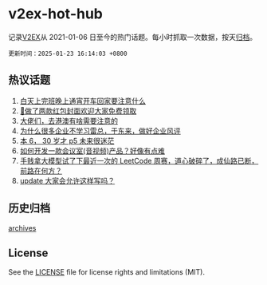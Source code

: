 # v2ex-hot-hub

 记录[V2EX](https://www.v2ex.com/)从 2021-01-06 日至今的热门话题。每小时抓取一次数据，按天[归档](archives)。

`更新时间：2025-01-23 16:14:03 +0800`

## 热议话题

1. [白天上完班晚上通宵开车回家要注意什么](https://www.v2ex.com/t/1107239)
1. [🧧做了两款红包封面欢迎大家免费领取](https://www.v2ex.com/t/1107271)
1. [大佬们，去港澳有啥需要注意的](https://www.v2ex.com/t/1107241)
1. [为什么很多企业不学习雷总，于东来，做好企业风评](https://www.v2ex.com/t/1107265)
1. [本 6， 30 岁才 p5 未来很迷茫](https://www.v2ex.com/t/1107326)
1. [如何开发一款会议室(音视频)产品？好像有点难](https://www.v2ex.com/t/1107182)
1. [手贱拿大模型试了下最近一次的 LeetCode 周赛，道心破碎了，成仙路已断，前路在何方？](https://www.v2ex.com/t/1107195)
1. [update 大家会允许这样写吗？](https://www.v2ex.com/t/1107192)

## 历史归档

[archives](archives)

## License

See the [LICENSE](LICENSE) file for license rights and limitations (MIT).
